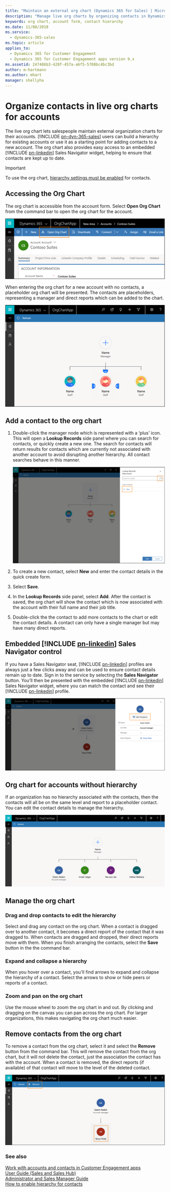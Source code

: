 ```yaml
---
title: "Maintain an external org chart (Dynamics 365 for Sales) | Microsoft Docs"
description: "Manage live org charts by organizing contacts in Dynamics 365 for Sales."
keywords: org chart, account form, contact hierarchy
ms.date: 11/08/2018
ms.service:
  - dynamics-365-sales
ms.topic: article
applies_to:
  - Dynamics 365 for Customer Engagement
  - Dynamics 365 for Customer Engagement apps version 9.x
ms.assetid: 247486b3-428f-457a-a6f5-5708bc4bc3bd
author: m-hartmann
ms.author: mhart
manager: shellyha
---
```


# Organize contacts in live org charts for accounts

The live org chart lets salespeople maintain external organization charts for their accounts. [!INCLUDE [pn-dyn-365-sales](../includes/pn-dyn-365-sales.md)] users can build a hierarchy for existing accounts or use it as a starting point for adding contacts to a new account. The org chart also provides easy access to an embedded [!INCLUDE [pn-linkedin](../includes/pn-linkedin.md)] Sales Navigator widget, helping to ensure that contacts are kept up to date.

> [!IMPORTANT]
> To use the org chart, [hierarchy settings must be enabled](https://blogs.technet.microsoft.com/lystavlen/2014/10/02/how-to-enable-hierarchy-to-contacts-in-dynamics-crm-2015/) for contacts.

## Accessing the Org Chart

The org chart is accessible from the account form. Select **Open Org Chart** from the command bar to open the org chart for the account.
 
![Open the live org chart on account form](media/org-chart-open-control.png)

When entering the org chart for a new account with no contacts, a placeholder org chart will be presented. The contacts are placeholders, representing a manager and direct reports which can be added to the chart.

![Org chart for new account](media/org-chart-new-account.png)

## Add a contact to the org chart

1. Double-click the manager node which is represented with a ‘plus’ icon.   
This will open a **Lookup Records** side panel where you can search for contacts, or quickly create a new one. The search for contacts will return results for contacts which are currently not associated with another account to avoid disrupting another hierarchy. All contact searches behave in this manner.

   ![Lookup Records side panel to add contacts](media/org-chart-lookup-records.png)
 
2. To create a new contact, select **New** and enter the contact details in the quick create form.

3. Select **Save**.

4. In the **Lookup Records** side panel, select **Add**. After the contact is saved, the org chart will show the contact which is now associated with the account with their full name and their job title.

5. Double-click the the contact to add more contacts to the chart or edit the contact details. A contact can only have a single manager but may have many direct reports. 
 
## Embedded [!INCLUDE [pn-linkedin](../includes/pn-linkedin.md)] Sales Navigator control

If you have a Sales Navigator seat, [!INCLUDE [pn-linkedin](../includes/pn-linkedin.md)] profiles are always just a few clicks away and can be used to ensure contact details remain up to date. Sign in to the service by selecting the **Sales Navigator** button. You’ll then be presented with the embedded [!INCLUDE [pn-linkedin](../includes/pn-linkedin.md)] Sales Navigator widget, where you can match the contact and see their [!INCLUDE [pn-linkedin](../includes/pn-linkedin.md)] profile.

![Sign in to Sales Navigator from the side panel](media/org-chart-sales-navigator-control.png)

## Org chart for accounts without hierarchy

If an organization has no hierarchy associated with the contacts, then the contacts will all be on the same level and report to a placeholder contact. You can edit the contact details to manage the hierarchy.

![Org chart for contacts without hierarchy](media/org-chart-no-hierachy.png)
 
## Manage the org chart

### Drag and drop contacts to edit the hierarchy

Select and drag any contact on the org chart. When a contact is dragged over to another contact, it becomes a direct report of the contact that it was dragged to. When contacts are dragged and dropped, their direct reports move with them. When you finish arranging the contacts, select the **Save** button in the the command bar.
 
### Expand and collapse a hierarchy

When you hover over a contact, you'll find arrows to expand and collapse the hierarchy of a contact. Select the arrows to show or hide peers or reports of a contact.
 
### Zoom and pan on the org chart

Use the mouse wheel to zoom the org chart in and out. By clicking and dragging on the canvas you can pan across the org chart. For larger organizations, this makes navigating the org chart much easier.

## Remove contacts from the org chart

To remove a contact from the org chart, select it and select the **Remove** button from the command bar. This will remove the contact from the org chart, but it will not delete the contact, just the association the contact has with the account.
When a contact is removed, the direct reports (if available) of that contact will move to the level of the deleted contact.
 
![Control to remove a contact from an org chart](media/org-chart-remove-contact.png)

### See also
[Work with accounts and contacts in Customer Engagement apps](../basics/accounts-contacts.md)    
[User Guide (Sales and Sales Hub)](user-guide.md)    
[Administrator and Sales Manager Guide](admin-guide.md)    
[How to enable hierarchy for contacts](https://blogs.technet.microsoft.com/lystavlen/2014/10/02/how-to-enable-hierarchy-to-contacts-in-dynamics-crm-2015/)